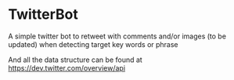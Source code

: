 # TwitterBot

A simple twitter bot to retweet with comments and/or images (to be updated) when detecting target key words or phrase

And all the data structure can be found at https://dev.twitter.com/overview/api
